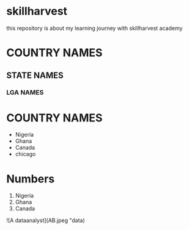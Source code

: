 # skillharvest
this repository is about my learning journey with skillharvest academy

# COUNTRY NAMES
## STATE NAMES
### LGA NAMES


# COUNTRY NAMES
- Nigeria
- Ghana
- Canada
- chicago

# Numbers
1. Nigeria
2. Ghana
3. Canada

![A dataanalyst](AB.jpeg "data)
